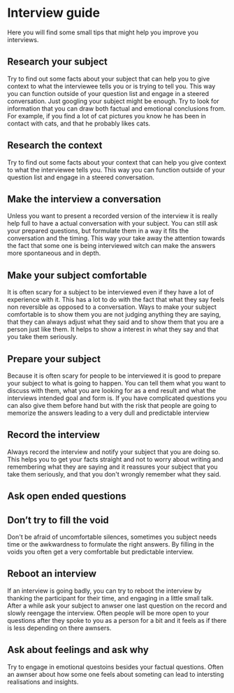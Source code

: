 # Interview guide
Here you will find some small tips that might help you improve you interviews.

## Research your subject
Try to find out some facts about your subject that can help you to give context to what the interviewee tells you or is trying to tell you. This way you can function outside of your question list and engage in a steered conversation. Just googling your subject might be enough. Try to look for information that you can draw both factual and emotional conclusions from. For example, if you find a lot of cat pictures you know he has been in contact with cats, and that he probably likes cats.

## Research the context
Try to find out some facts about your context that can help you give context to what the interviewee tells you. This way you can function outside of your question  list and engage in a steered conversation.

## Make the interview a conversation
Unless you want to present a recorded version of the interview it is really help full to have a actual conversation with your subject. You can still ask your prepared questions, but formulate them in a way it fits the conversation and the timing. This way your take away the attention towards the fact that some one is being interviewed witch can make the answers more spontaneous and in depth.

## Make your subject comfortable
It is often scary for a subject to be interviewed even if they have a lot of experience with it. This has a lot to do with the fact that what they say feels non reversible as opposed to a conversation. Ways to make your subject comfortable is to show them you are not judging anything they are saying, that they can always adjust what they said and to show them that you are a person just like them. It helps to show a interest in what they say and that you take them seriously.

## Prepare your subject
Because it is often scary for people to be interviewed it is good to prepare your subject to what is going to happen. You can tell them what you want to discuss with them, what you are looking for as a end result and what the interviews intended goal and form is. If you have complicated questions you can also give them before hand but with the risk that people are going to memorize the answers leading to a very dull and predictable interview

## Record the interview
Always record the interview and notify your subject that you are doing so. This helps you to get your facts straight and not to worry about writing and remembering what they are saying and it reassures your subject that you take them seriously, and that you don't wrongly remember what they said.

## Ask open ended questions


## Don’t try to fill the void
Don't be afraid of uncomfortable silences, sometimes you subject needs time or the awkwardness to formulate the right answers. By filling in the voids you often get a very comfortable but predictable interview.

## Reboot an interview
If an interview is going badly, you can try to reboot the interview by thanking the participant for their time, and engaging in a little small talk. After a while ask your subject to anwser one last question on the record and slowly reengage the interview. Often people will be more open to your questions after they spoke to you as a person for a bit and it feels as if there is less depending on there awnsers.

## Ask about feelings and ask why
Try to engage in emotional questoins besides your factual questions. Often an awnser about how some one feels about someting can lead to intersting realisations and insights.

